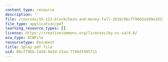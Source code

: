 ```yaml
---
content_type: resource
description: ''
file: /courses/15-s12-blockchain-and-money-fall-2018/8bcf796b5a589e2d15aa7746df495711_sMnBl0g3Ev4.pdf
file_type: application/pdf
learning_resource_types: []
license: https://creativecommons.org/licenses/by-nc-sa/4.0/
ocw_type: OCWFile
resourcetype: Document
title: 3play pdf file
uid: 8bcf796b-5a58-9e2d-15aa-7746df495711
---
```

